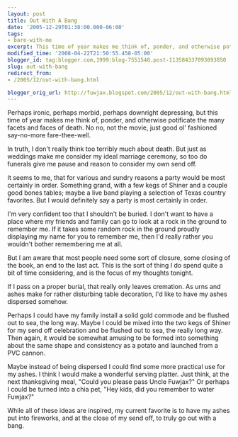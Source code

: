 ```yaml
---
layout: post
title: Out With A Bang
date: '2005-12-29T01:38:00.000-06:00'
tags:
- bare-with-me
excerpt: This time of year makes me think of, ponder, and otherwise potificate the many facets and faces of death.
modified_time: '2008-04-22T21:50:55.458-05:00'
blogger_id: tag:blogger.com,1999:blog-7551548.post-113584337093093850
slug: out-with-bang
redirect_from: 
- /2005/12/out-with-bang.html

blogger_orig_url: http://fuwjax.blogspot.com/2005/12/out-with-bang.html
---
```


Perhaps ironic, perhaps morbid, perhaps downright depressing, but this time of year makes me think of, ponder, and otherwise potificate the many facets and faces of death.  No no, not the movie, just good ol' fashioned say-no-more fare-thee-well.  

In truth, I don't really think too terribly much about death.  But just as weddings make me consider my ideal marriage ceremony, so too do funerals give me pause and reason to consider my own send off.

It seems to me, that for various and sundry reasons a party would be most certainly in order.  Something grand, with a few kegs of Shiner and a couple good bones tables; maybe a live band playing a selection of Texas country favorites.  But I would definitely say a party is most certainly in order.

I'm very confident too that I shouldn't be buried.  I don't want to have a place where my friends and family can go to look at a rock in the ground to remember me.  If it takes some random rock in the ground proudly displaying my name for you to remember me, then I'd really rather you wouldn't bother remembering me at all.

But I am aware that most people need some sort of closure, some closing of the book, an end to the last act.  This is the sort of thing I do spend quite a bit of time considering, and is the focus of my thoughts tonight.

If I pass on a proper burial, that really only leaves cremation.  As urns and ashes make for rather disturbing table decoration, I'd like to have my ashes dispersed somehow.

Perhaps I could have my family install a solid gold commode and be flushed out to sea, the long way.  Maybe I could be mixed into the two kegs of Shiner for my send off celebration and be flushed out to sea, the really long way.  Then again, it would be somewhat amusing to be formed into something about the same shape and consistency as a potato and launched from a PVC cannon.

Maybe instead of being dispersed I could find some more practical use for my ashes.  I think I would make a wonderful serving platter.  Just think, at the next thanksgiving meal, "Could you please pass Uncle Fuwjax?"  Or perhaps I could be turned into a chia pet, "Hey kids, did you remember to water Fuwjax?"

While all of these ideas are inspired, my current favorite is to have my ashes put into fireworks, and at the close of my send off, to truly go out with a bang.